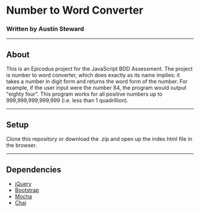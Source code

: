 # Number to Word Converter
### Written by Austin Steward
***
## About
This is an Epicodus project for the JavaScript BDD Assessment.
The project is number to word converter, which does exactly as its name implies: it takes a number in digit form and returns the word form of the number.
For example, if the user input were the number 84, the program would output "eighty four".
This program works for all positive numbers up to 999,999,999,999,999 (i.e. less than 1 quadrillion).
***
## Setup
Clone this repository or download the .zip and open up the index.html file in the browser.
***
## Dependencies
- [jQuery](http://jquery.com/ "jQuery")
- [Bootstrap](http://getbootstrap.com/ "Bootstrap")
- [Mocha](http://mochajs.org/ "Mocha")
- [Chai](http://chaijs.com/ "Chai")
